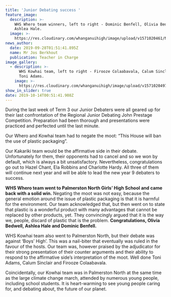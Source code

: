 ```yaml
---
title: 'Junior Debating success '
feature_image:
  description: >-
    WHS Whero team winners, left to right - Dominic Benfell, Olivia Bedwell and
    Ashlea Hale. 
  image: >-
    https://res.cloudinary.com/whanganuihigh/image/upload/v1571020461/News/WHS_Whero_left_to_right_Dominic_Benfell._Olivia_Bedwell_and_Aslea_Hale.jpg
news_author:
  date: 2019-09-28T01:51:41.895Z
  name: Mr Jos Berkhout
  publication: Teacher in Charge
image_gallery:
  - description: >-
      WHS Kowhai team, left to right - Firooze Colaabavala, Calum Sinclair and
      Toni Adams.
    image: >-
      https://res.cloudinary.com/whanganuihigh/image/upload/v1571020497/News/Kowhai_team.Firooze_Colaabavala._Calum_Sinclair._Toni_Adams.jpg
show_in_slider: true
date: 2019-10-14T00:51:41.908Z
---
```

During the last week of Term 3 our Junior Debaters were all geared up for their last confrontation of the Regional Junior Debating John Prestage Competition.  Preparation had been thorough and presentations were practiced and perfected until the last minute.  

Our Whero and Kowhai team had to negate the moot: “This House will ban the use of plastic packaging”. 

Our Kakariki team would be the affirmative side in their debate. Unfortunately for them, their opponents had to cancel and so we won by default, which is always a bit unsatisfactory. Nevertheless, congratulations go out to Hazel Chant, Ela Robbins and Charlotte Hardy. All three of them will continue next year and will be able to lead the new year 9 debaters to success.

**WHS Whero team went to Palmerston North Girls’ High School and came back with a solid win.** Negating the moot was not easy, because the general emotion around the issue of plastic packaging is that it is harmful for the environment. Our team acknowledged that, but then went on to state that plastic is a wonderful product with many advantages that cannot be replaced by other products, yet. They convincingly argued that it is the way we, people, discard of plastic that is the problem. **Congratulations, Olivia Bedwell, Ashlea Hale and Dominic Benfell.**

WHS Kowhai team also went to Palmerston North, but their debate was against ‘Boys’ High’. This was a nail-biter that eventually was ruled in the favour of the hosts. Our team was, however praised by the adjudicator for their strong presentation of their counter arguments and their ability to respond to the affirmative side’s interpretation of the moot. Well done Toni Adams, Calum Sinclair and Firooze Colaabavala. 

Coincidentally, our Kowhai team was in Palmerston North at the same time as the large climate change march, attended by numerous young people, including school students. It is heart-warming to see young people caring for, and debating about, the future of our planet.
